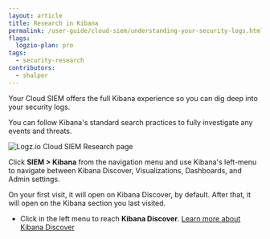 ```yaml
---
layout: article
title: Research in Kibana
permalink: /user-guide/cloud-siem/understanding-your-security-logs.html
flags:
  logzio-plan: pro
tags:
  - security-research
contributors:
  - shalper
---
```


Your Cloud SIEM offers the full Kibana experience so you can dig deep into your security logs.

You can follow Kibana's standard search practices to fully investigate any events and threats.

![Logz.io Cloud SIEM Research page](https://dytvr9ot2sszz.cloudfront.net/logz-docs/siem/siem-kibana1-new-nav.png)

Click **SIEM > Kibana** from the navigation menu and use Kibana's left-menu to navigate between Kibana Discover, Visualizations, Dashboards, and Admin settings.

On your first visit, it will open on Kibana Discover, by default. After that, it will open on the Kibana section you last visited.

- Click **<i class="far fa-compass"></i>** in the left menu to reach **Kibana Discover**. [Learn more about Kibana Discover](/user-guide/kibana/)
